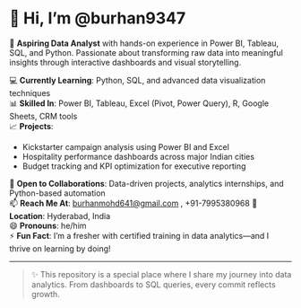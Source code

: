 # 👋 Hi, I’m @burhan9347

🎯 **Aspiring Data Analyst** with hands-on experience in Power BI, Tableau, SQL, and Python. Passionate about transforming raw data into meaningful insights through interactive dashboards and visual storytelling.

💻 **Currently Learning**: Python, SQL, and advanced data visualization techniques  
📊 **Skilled In**: Power BI, Tableau, Excel (Pivot, Power Query), R, Google Sheets, CRM tools  
📈 **Projects**:  
- Kickstarter campaign analysis using Power BI and Excel  
- Hospitality performance dashboards across major Indian cities  
- Budget tracking and KPI optimization for executive reporting  

🤝 **Open to Collaborations**: Data-driven projects, analytics internships, and Python-based automation  
📫 **Reach Me At**: burhanmohd641@gmail.com , +91-7995380968 
📍 **Location**: Hyderabad, India  
😄 **Pronouns**: he/him  
⚡ **Fun Fact**: I’m a fresher with certified training in data analytics—and I thrive on learning by doing!

---

> ✨ This repository is a special place where I share my journey into data analytics. From dashboards to SQL queries, every commit reflects growth.

<!---
burhan9347/burhan9347 is a ✨ special ✨ repository because its `README.md` (this file) appears on your GitHub profile.
You can click the Preview link to take a look at your changes.
--->
